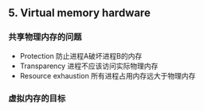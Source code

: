 ## 5. Virtual memory hardware

### 共享物理内存的问题

* Protection 防止进程A破坏进程B的内存
* Transparency 进程不应该访问实际物理内存
* Resource exhaustion 所有进程占用内存远大于物理内存

### 虚拟内存的目标
